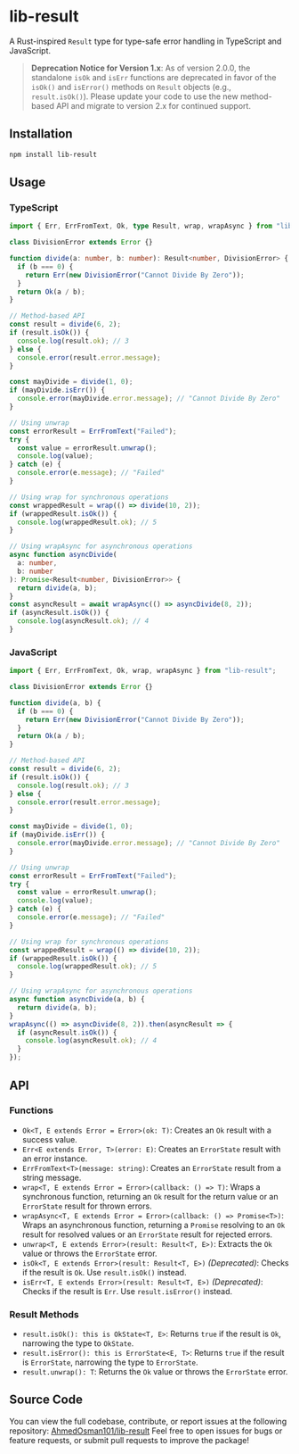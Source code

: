 # lib-result

A Rust-inspired `Result` type for type-safe error handling in TypeScript and JavaScript.

> **Deprecation Notice for Version 1.x**: As of version 2.0.0, the standalone `isOk` and `isErr` functions are deprecated in favor of the `isOk()` and `isError()` methods on `Result` objects (e.g., `result.isOk()`). Please update your code to use the new method-based API and migrate to version 2.x for continued support.

## Installation

```bash
npm install lib-result
```

## Usage

### TypeScript

```typescript
import { Err, ErrFromText, Ok, type Result, wrap, wrapAsync } from "lib-result";

class DivisionError extends Error {}

function divide(a: number, b: number): Result<number, DivisionError> {
  if (b === 0) {
    return Err(new DivisionError("Cannot Divide By Zero"));
  }
  return Ok(a / b);
}

// Method-based API
const result = divide(6, 2);
if (result.isOk()) {
  console.log(result.ok); // 3
} else {
  console.error(result.error.message);
}

const mayDivide = divide(1, 0);
if (mayDivide.isErr()) {
  console.error(mayDivide.error.message); // "Cannot Divide By Zero"
}

// Using unwrap
const errorResult = ErrFromText("Failed");
try {
  const value = errorResult.unwrap();
  console.log(value);
} catch (e) {
  console.error(e.message); // "Failed"
}

// Using wrap for synchronous operations
const wrappedResult = wrap(() => divide(10, 2));
if (wrappedResult.isOk()) {
  console.log(wrappedResult.ok); // 5
}

// Using wrapAsync for asynchronous operations
async function asyncDivide(
  a: number,
  b: number
): Promise<Result<number, DivisionError>> {
  return divide(a, b);
}
const asyncResult = await wrapAsync(() => asyncDivide(8, 2));
if (asyncResult.isOk()) {
  console.log(asyncResult.ok); // 4
}
```

### JavaScript

```javascript
import { Err, ErrFromText, Ok, wrap, wrapAsync } from "lib-result";

class DivisionError extends Error {}

function divide(a, b) {
  if (b === 0) {
    return Err(new DivisionError("Cannot Divide By Zero"));
  }
  return Ok(a / b);
}

// Method-based API
const result = divide(6, 2);
if (result.isOk()) {
  console.log(result.ok); // 3
} else {
  console.error(result.error.message);
}

const mayDivide = divide(1, 0);
if (mayDivide.isErr()) {
  console.error(mayDivide.error.message); // "Cannot Divide By Zero"
}

// Using unwrap
const errorResult = ErrFromText("Failed");
try {
  const value = errorResult.unwrap();
  console.log(value);
} catch (e) {
  console.error(e.message); // "Failed"
}

// Using wrap for synchronous operations
const wrappedResult = wrap(() => divide(10, 2));
if (wrappedResult.isOk()) {
  console.log(wrappedResult.ok); // 5
}

// Using wrapAsync for asynchronous operations
async function asyncDivide(a, b) {
  return divide(a, b);
}
wrapAsync(() => asyncDivide(8, 2)).then(asyncResult => {
  if (asyncResult.isOk()) {
    console.log(asyncResult.ok); // 4
  }
});
```

## API

### Functions

- `Ok<T, E extends Error = Error>(ok: T)`: Creates an `Ok` result with a success value.
- `Err<E extends Error, T>(error: E)`: Creates an `ErrorState` result with an error instance.
- `ErrFromText<T>(message: string)`: Creates an `ErrorState` result from a string message.
- `wrap<T, E extends Error = Error>(callback: () => T)`: Wraps a synchronous function, returning an `Ok` result for the return value or an `ErrorState` result for thrown errors.
- `wrapAsync<T, E extends Error = Error>(callback: () => Promise<T>)`: Wraps an asynchronous function, returning a `Promise` resolving to an `Ok` result for resolved values or an `ErrorState` result for rejected errors.
- `unwrap<T, E extends Error>(result: Result<T, E>)`: Extracts the `Ok` value or throws the `ErrorState` error.
- `isOk<T, E extends Error>(result: Result<T, E>)` _(Deprecated)_: Checks if the result is `Ok`. Use `result.isOk()` instead.
- `isErr<T, E extends Error>(result: Result<T, E>)` _(Deprecated)_: Checks if the result is `Err`. Use `result.isError()` instead.

### Result Methods

- `result.isOk(): this is OkState<T, E>`: Returns `true` if the result is `Ok`, narrowing the type to `OkState`.
- `result.isError(): this is ErrorState<E, T>`: Returns `true` if the result is `ErrorState`, narrowing the type to `ErrorState`.
- `result.unwrap(): T`: Returns the `Ok` value or throws the `ErrorState` error.

## Source Code

You can view the full codebase, contribute, or report issues at the following repository:
[AhmedOsman101/lib-result](https://github.com/AhmedOsman101/lib-result)
Feel free to open issues for bugs or feature requests, or submit pull requests to improve the package!
